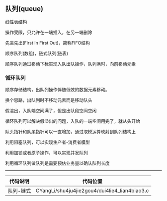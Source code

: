 ## 队列(queue)

线性表结构

操作受限，只允许在一端插入，在另一端删除

先进先出(First In First Out)，简称FIFO结构

顺序队列(数组)，链式队列(链表)

顺序队列通过移动下标实现入队出队操作，队列满时，向前移动元素

### 循环队列

顺序存储结构，出队列操作伴随低效的数据元素移动。

换个思路，出队列时不移动元素而是移动队头

假溢出，入队端空间满了，但是出队段空间空闲

循环队列可以解决假溢出的问题，入队的一端空间用完了，就从头开始

队头指针和队尾指针可以一直增加，通过取模运算映射到队列结构上

利用阻塞队列，可以实现生产者-消费者模型

利用加锁或者原子操作，可以实现并发队列

利用循环队列做队列是需要预估业务量以确认队列长度

---

| 代码说明  | 代码位置                                      |
| --------- | --------------------------------------------- |
| 队列-链式 | CYangLi/shu4ju4jie2gou4/dui4lie4_lian4biao3.c |
